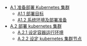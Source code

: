 [1]: A.1.ready-to-deploy-kubernetes-cluster.md
[2]: A.1.1.deploy-target.md
[3]: A.1.2.os-environment&deploy-preparation.md
[4]: A.2.deploy-kubernetes-cluster.md
[5]: A.2.1.setup-docker-runtime-environment.md
[6]: A.2.2.setup-kubernetes-cluster-node.md

* [A.1 准备部署 Kubernetes 集群][1]
   * [A1.1 部署目标][2]
   * [A1.2 系统环境及部署准备][3]
* [A.2 部署 kubernetes 集群][4]
   * [A.2.1 设定容器运行环境][5]
   * [A.2.2 设定 kubernetes 集群节点][6]